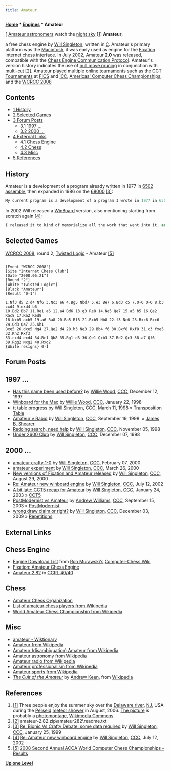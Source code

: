 ```yaml
---
title: Amateur
---
```

**[Home](Home "Home") * [Engines](Engines "Engines") * Amateur**

\[ [Amateur astronomers](https://en.wikipedia.org/wiki/Amateur_astronomy) watch the [night sky](https://en.wikipedia.org/wiki/Night_sky) <a id="cite-note-1" href="#cite-ref-1">[1]</a>
**Amateur**,

a free chess engine by [Will Singleton](Will_Singleton "Will Singleton"), written in [C](C "C"). Amateur's primary platform was the [Macintosh](Macintosh "Macintosh"), it was early used as engine for the [Fixation](index.php?title=Fixation&action=edit&redlink=1 "Fixation (page does not exist)") internet chess interface.
In July 2002, Amateur **2.0** was released, compatible with the [Chess Engine Communication Protocol](Chess_Engine_Communication_Protocol "Chess Engine Communication Protocol"). Amateur's version history indicates the use of [null move pruning](Null_Move_Pruning "Null Move Pruning") in conjunction with [multi-cut](Multi-Cut "Multi-Cut") <a id="cite-note-2" href="#cite-ref-2">[2]</a>.
Amateur played multiple [online tournaments](Tournaments_and_Matches#online "Tournaments and Matches") such as the [CCT Tournaments](CCT_Tournaments "CCT Tournaments") at [FICS](index.php?title=FICS&action=edit&redlink=1 "FICS (page does not exist)") and [ICC](index.php?title=Internet_Chess_Club&action=edit&redlink=1 "Internet Chess Club (page does not exist)"), [Americas' Computer Chess Championships](ACCA_Americas%27_Computer_Chess_Championship "ACCA Americas' Computer Chess Championship"), and the [WCRCC 2008](WCRCC_2008 "WCRCC 2008")

## Contents

- [1 History](#history)
- [2 Selected Games](#selected-games)
- [3 Forum Posts](#forum-posts)
  - [3.1 1997 ...](#1997-...)
  - [3.2 2000 ...](#2000-...)
- [4 External Links](#external-links)
  - [4.1 Chess Engine](#chess-engine)
  - [4.2 Chess](#chess)
  - [4.3 Misc](#misc)
- [5 References](#references)

## History

Amateur is a development of a program already written in 1977 in [6502](6502 "6502") [assembly](Assembly "Assembly"), then expanded in 1986 on the [68000](68000 "68000") <a id="cite-note-3" href="#cite-ref-3">[3]</a>:

```C++
My current program is a development of a program I wrote in 1977 in 6502 assembly, and then expanded in 1986 on the 68000.  I converted it to [C](C "C") last year, and then over time put in all I learned from [this newsgroup](CCC "CCC") and a full set of [ICCA journals](ICGA_Journal "ICGA Journal").  It's been a slow, incremental process, but at this point, right now, I can say that it's an honest program, and I know what's in it and how it works. 

```

In 2002 Will released a [WinBoard](WinBoard "WinBoard") version, also mentioning starting from scratch again <a id="cite-note-4" href="#cite-ref-4">[4]</a>:

```C++
I released it to kind of memorialize all the work that went into it, and I certainly have learned a lot.  But I can't improve it much more, given the limitations of its "design."  So the next version will be a new project, from scratch.  The goal is to have a good, extensible design, using whatever knowledge I've gained along the way. 

```

## Selected Games

[WCRCC 2008](WCRCC_2008 "WCRCC 2008"), round 2, [Twisted Logic](Twisted_Logic "Twisted Logic") - Amateur <a id="cite-note-5" href="#cite-ref-5">[5]</a>

```

[Event "WCRCC 2008"]
[Site "Internet Chess Club"]
[Date "2008.06.21"]
[Round "2"]
[White "Twisted Logic"]
[Black "Amateur"]
[Result "0-1"]

1.Nf3 d5 2.d4 Nf6 3.Nc3 e6 4.Bg5 Nbd7 5.e3 Be7 6.Bd3 c5 7.O-O O-O 8.b3 cxd4 9.exd4 b6 
10.Bd2 Bb7 11.Re1 a6 12.a4 Bd6 13.g3 Re8 14.Ne5 Qe7 15.a5 b5 16.Qe2 Rac8 17.Ra2 Red8 
18.Nxb5 axb5 19.a6 Ba8 20.Ba5 Rf8 21.Bxb5 Nb8 22.f3 Nc6 23.Bxc6 Bxc6 24.Qd3 Qa7 25.Kh1 
Bxe5 26.dxe5 Ng4 27.Qe2 d4 28.h3 Ne3 29.Bb4 f6 30.Bxf8 Rxf8 31.c3 fxe5 32.Kh2 Rxf3 
33.cxd4 exd4 34.Rc1 Qb8 35.Rg1 d3 36.Qe1 Qxb3 37.Rd2 Qc3 38.a7 Qf6 39.Rgg2 Nxg2 40.Rxg2 
{White resigns} 0-1

```

## Forum Posts

## 1997 ...

- [Has this name been used before?](https://www.stmintz.com/ccc/index.php?id=12937) by [Willie Wood](Will_Singleton "Will Singleton"), [CCC](CCC "CCC"), December 12, 1997
- [Winboard for the Mac](https://www.stmintz.com/ccc/index.php?id=14538) by [Willie Wood](Will_Singleton "Will Singleton"), [CCC](CCC "CCC"), January 22, 1998
- [tt table progress](https://www.stmintz.com/ccc/index.php?id=15589) by [Will Singleton](Will_Singleton "Will Singleton"), [CCC](CCC "CCC"), March 11, 1998 » [Transposition Table](Transposition_Table "Transposition Table")
- [Amateur v Rabid](https://www.stmintz.com/ccc/index.php?id=27237) by [Will Singleton](Will_Singleton "Will Singleton"), [CCC](CCC "CCC"), September 19, 1998  » [James B. Shearer](Mathematician#JBShearer "Mathematician")
- [Redoing search, need help](https://www.stmintz.com/ccc/index.php?id=31732) by [Will Singleton](Will_Singleton "Will Singleton"), [CCC](CCC "CCC"), November 05, 1998
- [Under 2600 Club](https://www.stmintz.com/ccc/index.php?id=35010) by [Will Singleton](Will_Singleton "Will Singleton"), [CCC](CCC "CCC"), December 07, 1998

## 2000 ...

- [amateur crafty 1-0](https://www.stmintz.com/ccc/index.php?id=95357) by [Will Singleton](Will_Singleton "Will Singleton"), [CCC](CCC "CCC"), February 07, 2000
- [amateur experiment](https://www.stmintz.com/ccc/index.php?id=103409) by [Will Singleton](Will_Singleton "Will Singleton"), [CCC](CCC "CCC"), March 26, 2000
- [New versions of Fixation and Amateur released](https://www.stmintz.com/ccc/index.php?id=127195) by [Will Singleton](Will_Singleton "Will Singleton"), [CCC](CCC "CCC"), August 29, 2000
- [Re: Amateur new winboard engine](https://www.stmintz.com/ccc/index.php?id=240197) by [Will Singleton](Will_Singleton "Will Singleton"), [CCC](CCC "CCC"), July 12, 2002
- [A bit late: CCT5 recap for Amateur](https://www.stmintz.com/ccc/index.php?id=279357) by [Will Singleton](Will_Singleton "Will Singleton"), [CCC](CCC "CCC"), January 24, 2003 » [CCT5](CCT5 "CCT5")
- [PostModernist vs Amateur](https://www.stmintz.com/ccc/index.php?id=315949) by [Andrew Williams](Andrew_Williams "Andrew Williams"), [CCC](CCC "CCC"), September 15, 2003 » [PostModernist](PostModernist "PostModernist")
- [wrong draw claim or right?](http://www.talkchess.com/forum/viewtopic.php?t=30925) by [Will Singleton](Will_Singleton "Will Singleton"), [CCC](CCC "CCC"), December 03, 2009 » [Repetitions](Repetitions "Repetitions")

## External Links

## Chess Engine

- [Engine Download List](http://www.computer-chess.org/doku.php?id=computer_chess:wiki:download:engine_download_list) from [Ron Murawski's](Ron_Murawski "Ron Murawski") [Computer-Chess Wiki](http://computer-chess.org/doku.php?id=home)
- [Fixation: Amateur Chess Engine](http://www.knelsen-clan.ca/craig/fixation/Amateur.html)
- [Amateur 2.82](https://ccrl.chessdom.com/ccrl/4040/cgi/engine_details.cgi?print=Details&each_game=1&eng=Amateur%202.82) in [CCRL 40/40](CCRL "CCRL")

## Chess

- [Amateur Chess Organization](https://amateurchess.com/)
- [List of amateur chess players from Wikipedia](https://en.wikipedia.org/wiki/List_of_amateur_chess_players)
- [World Amateur Chess Championship from Wikipedia](https://en.wikipedia.org/wiki/World_Amateur_Chess_Championship)

## Misc

- [amateur - Wiktionary](https://en.wiktionary.org/wiki/amateur)
- [Amateur from Wikipedia](https://en.wikipedia.org/wiki/Amateur)
- [Amateur (disambiguation) Amateur from Wikipedia](<https://en.wikipedia.org/wiki/Amateur_(disambiguation)>)
- [Amateur astronomy from Wikipedia](https://en.wikipedia.org/wiki/Amateur_astronomy)
- [Amateur radio from Wikipedia](https://en.wikipedia.org/wiki/Amateur_radio)
- [Amateur professionalism from Wikipedia](https://en.wikipedia.org/wiki/Amateur_professionalism)
- [Amateur sports from Wikipedia](https://en.wikipedia.org/wiki/Amateur_sports)
- *[The Cult of the Amateur](https://en.wikipedia.org/wiki/The_Cult_of_the_Amateur)* by [Andrew Keen](https://en.wikipedia.org/wiki/Andrew_Keen), from [Wikipedia](https://en.wikipedia.org/wiki/Home)

## References

1. <a id="cite-ref-1" href="#cite-note-1">[1]</a> Three people enjoy the summer sky over the [Delaware river](https://en.wikipedia.org/wiki/Delaware_River), [NJ](https://en.wikipedia.org/wiki/New_Jersey), USA during the [Perseid](https://en.wikipedia.org/wiki/Perseids) [meteor shower](https://en.wikipedia.org/wiki/Meteor_shower) in August, 2006. [The picture](https://commons.wikimedia.org/wiki/File:Astronomy_Amateur_3_V2.jpg) is probably a [photomontage](https://en.wikipedia.org/wiki/Photomontage), [Wikimedia Commons](https://en.wikipedia.org/wiki/Wikimedia_Commons)
1. <a id="cite-ref-2" href="#cite-note-2">[2]</a> amateur-2.82.zip\\amateur282\\readme.txt
1. <a id="cite-ref-3" href="#cite-note-3">[3]</a> [Re: Bionic Vs Crafty Debate: some data required](https://www.stmintz.com/ccc/index.php?id=40780) by [Will Singleton](Will_Singleton "Will Singleton"), [CCC](CCC "CCC"), January 25, 1999
1. <a id="cite-ref-4" href="#cite-note-4">[4]</a> [Re: Amateur new winboard engine](https://www.stmintz.com/ccc/index.php?id=240197) by [Will Singleton](Will_Singleton "Will Singleton"), [CCC](CCC "CCC"), July 12, 2002
1. <a id="cite-ref-5" href="#cite-note-5">[5]</a> [2008 Second Annual ACCA World Computer Chess Championships - Results](http://aigames.net/ACCA/ACCAWCRCC/2008ACCAWCRCC/2008WCRCCResults.html)

**[Up one Level](Engines "Engines")**

